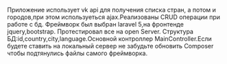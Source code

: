 Приложение использует vk api для получения списка стран, а потом и городов,при этом используеться ajax.Реализованы CRUD операции при работе с бд. Фреймворк был выбран laravel 5,на фронтенде jquery,bootstrap. Протестировал все на open Server.
Структура БД:id,country,city,language.Основной контроллер MainController.Если будете ставить на локальный сервер не забудьте обновить Composer чтобы подтянулись файлы самого фреймворка.
